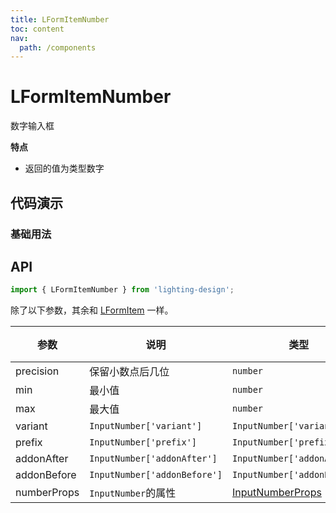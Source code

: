 ```yaml
---
title: LFormItemNumber
toc: content
nav:
  path: /components
---
```


# LFormItemNumber

数字输入框

**特点**

- 返回的值为类型数字

## 代码演示

### 基础用法

<code src='./demos/Demo2.tsx'></code>

## API

```ts
import { LFormItemNumber } from 'lighting-design';
```

除了以下参数，其余和 [LFormItem](/components/form-item#api) 一样。

| 参数        | 说明                         | 类型                                                                   | 默认值  |
| ----------- | ---------------------------- | ---------------------------------------------------------------------- | ------- |
| precision   | 保留小数点后几位             | `number`                                                               | `-`     |
| min         | 最小值                       | `number`                                                               | `0`     |
| max         | 最大值                       | `number`                                                               | `99999` |
| variant     | `InputNumber['variant']`     | `InputNumber['variant']`                                               | `-`     |
| prefix      | `InputNumber['prefix']`      | `InputNumber['prefix']`                                                | `-`     |
| addonAfter  | `InputNumber['addonAfter']`  | `InputNumber['addonAfter']`                                            | `-`     |
| addonBefore | `InputNumber['addonBefore']` | `InputNumber['addonBefore']`                                           | `-`     |
| numberProps | `InputNumber`的属性          | [InputNumberProps](https://ant.design/components/input-number-cn/#api) | `-`     |
